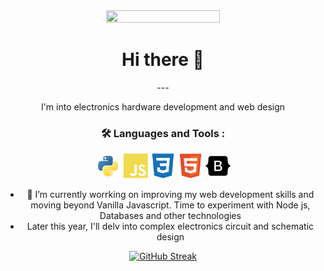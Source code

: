 
<div id="header" align="center">
<img src="https://github.com/tsmatare/tsmatare/assets/87947574/c11e0100-ee43-4906-9d48-3b1d3f5c5917" height="10%" width="60%" />
<h1>Hi there 👋</h1>
</div>
<div align = "center">
---

  I'm into electronics hardware development and web design
  ### :hammer_and_wrench: Languages and Tools :
  <img src="https://github.com/devicons/devicon/blob/55609aa5bd817ff167afce0d965585c92040787a/icons/python/python-original.svg" width="40" height="40"/>
  <img src="https://github.com/devicons/devicon/blob/55609aa5bd817ff167afce0d965585c92040787a/icons/javascript/javascript-plain.svg?plain=1"   width="40" height="40"/>
  <img src="https://github.com/devicons/devicon/blob/55609aa5bd817ff167afce0d965585c92040787a/icons/css3/css3-plain.svg" width="40" height="40"/>
  <img src="https://github.com/devicons/devicon/blob/55609aa5bd817ff167afce0d965585c92040787a/icons/html5/html5-original.svg?plain=1" width="40" height="40"/>
  <img src="https://github.com/devicons/devicon/blob/55609aa5bd817ff167afce0d965585c92040787a/icons/bootstrap/bootstrap-plain.svg?plain=1" width="40" height="40"/>

  - 🌱 I’m currently worrking on improving my web development skills and moving beyond Vanilla Javascript. Time to experiment with Node js, Databases and other technologies
  - Later this year, I'll delv into complex electronics circuit and schematic design

[![GitHub Streak](http://github-readme-streak-stats.herokuapp.com?user=tsmatare&theme=solarized-light)](https://git.io/streak-stats)


</div>
<!--
**tsmatare/tsmatare** is a ✨ _special_ ✨ repository because its `README.md` (this file) appears on your GitHub profile.

Here are some ideas to get you started:

- 🔭 I’m currently working on ...

- 👯 I’m looking to collaborate on ...
- 🤔 I’m looking for help with ...
- 💬 Ask me about ...
- 📫 How to reach me: ...
- 😄 Pronouns: ...
- ⚡ Fun fact: ...
-->
